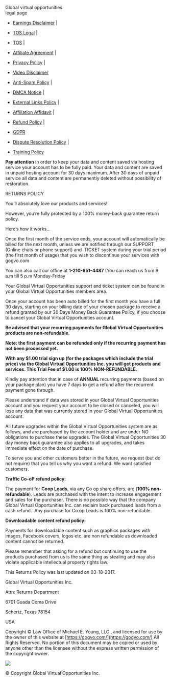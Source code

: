 Global virtual opportunities  
legal page

* [Earnings Disclaimer](https://gogvo.com/legal/earnings-disclaimer.php) |
* [TOS Legal](https://gogvo.com/legal/tos2.php) |
* [TOS](https://gogvo.com/legal/terms-of-use.php) |
* [Affiliate Agreement](https://gogvo.com/legal/tos.php) |
* [Privacy Policy](https://gogvo.com/legal/privacy-policy.php) |
* [Video Disclaimer](https://gogvo.com/legal/video-disclaimer.php)

* [Anti-Spam Policy](https://gogvo.com/legal/antispam-policy.php) |
* [DMCA Notice](https://gogvo.com/legal/dmca-notice.php) |
* [External Links Policy](https://gogvo.com/legal/external-links-policy.php) |
* [Affiliation Affidavit](https://gogvo.com/legal/affiliation-affidavit.php) |
* [Refund Policy](https://gogvo.com/legal/refund_policy.php) |
* [GDPR](https://gogvo.com/legal/gdpr.php)

* [Dispute Resolution Policy](https://gogvo.com/legal/dispute-resolution.php) |
* [Training Policy](https://gogvo.com/legal/training-policy.php)

**Pay attention** in order to keep your data and content saved via hosting service your account has to be fully paid. Your data and content are saved in unpaid hosting account for 30 days maximum. After 30 days of unpaid service all data and content are permanently deleted without possibility of restoration.

RETURNS POLICY

You’ll absolutely love our products and services!

However, you’re fully protected by a 100% money-back guarantee return policy.

Here’s how it works…

Once the first month of the service ends, your account will automatically be billed for the next month, unless we are notified through our SUPPORT (Online chats or phone support) and  TICKET system during your trial period (the first month of usage) that you wish to discontinue your services with gogvo.com

You can also call our office at **1-210-651-4487** (You can reach us from 9 a.m till 5 p.m Monday-Friday

Your Global Virtual Opportunities support and ticket system can be found in your Global Virtual Opportunities members area.

Once your account has been auto billed for the first month you have a full 30 days, starting on your billing date of your chosen package to receive a refund granted by our 30 Days Money Back Guarantee Policy, if you choose to cancel your Global Virtual Opportunities account.

**Be advised that your recurring payments for Global Virtual Opportunities products are non-refundable.**

**Note: the first payment can be refunded only if the recurring payment has not been processed yet.**

**With any $1.00 trial sign up (for the packages which include the trial price) via the Global Virtual Opportunities Inc. you will get products and services. This Trial Fee of $1.00 is 100% NON-REFUNDABLE.**

Kindly pay attention that in case of **ANNUAL** recurring payments (based on your package plan) you have 7 days to get a refund after the recurrent payment gone through.

Please understand if data was stored in your Global Virtual Opportunities account and you request your account to be closed or canceled, you will lose any data that was currently stored in your Global Virtual Opportunities account.

All future upgrades within the Global Virtual Opportunities system are as follows, and are purchased by the account holder and are under NO obligations to purchase these upgrades. The Global Virtual Opportunities 30 day money back guarantee also applies to all upgrades, and takes immediate effect on the date of purchase.

To serve you and other customers better in the future, we request (but do not require) that you tell us why you want a refund. We want satisfied customers.

**Traffic Co-oP refund policy:**

The payment for **Coop Leads**, via any Co op share offers, are (**100% non-refundable**). Leads are purchased with the intent to increase engagement and sales for the purchaser. There is no possible way that the company Global Virtual Opportunities Inc. can reclaim back purchased leads from a cash refund.  Any purchase for Co op Leads is 100% non-refundable.

**Downloadable content refund policy:**

Payments for downloadable content such as graphics packages with images, Facebook covers, logos etc. are non refundable as downloaded content cannot be returned.

Please remember that asking for a refund but continuing to use the products purchased from us is the same thing as stealing and may also violate applicable intellectual property rights law.

This Returns Policy was last updated on 03-18-2017.

Global Virtual Opportunities Inc.

Attn: Returns Department

6701 Guada Coma Drive

Schertz, Texas 78154

USA

Copyright © Law Office of Michael E. Young, LLC , and licensed for use by the owner of this website at [https://gogvo.com/](https://gogvo.com/) All Rights Reserved. No portion of this document may be copied or used by anyone other than the licensee without the express written permission of the copyright owner.

[![](https://gogvo.com/images/legal_top.png)](#)

© Copyright Global Virtual Opportunities Inc.